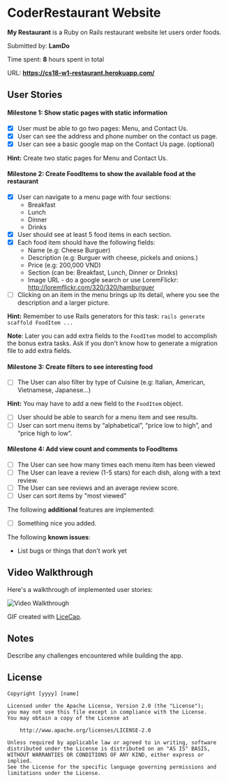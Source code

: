 # CoderRestaurant Website

**My Restaurant** is a Ruby on Rails restaurant website let users order foods.

Submitted by: **LamDo**

Time spent: **8** hours spent in total

URL: **https://cs18-w1-restaurant.herokuapp.com/**

## User Stories

#### Milestone 1: Show static pages with static information

* [x] User must be able to go two pages: Menu, and Contact Us.
* [x] User can see the address and phone number on the contact us page.
* [x] User can see a basic google map on the Contact Us page. (optional)

**Hint:** Create two static pages for Menu and Contact Us. 

#### Milestone 2: Create FoodItems to show the available food at the restaurant

* [x] User can navigate to a menu page with four sections:
  * Breakfast
  * Lunch
  * Dinner
  * Drinks
* [x] User should see at least 5 food items in each section.
* [x] Each food item should have the following fields:
  * Name (e.g: Cheese Burguer)
  * Description (e.g: Burguer with cheese, pickels and onions.)
  * Price (e.g: 200,000 VND)
  * Section (can be: Breakfast, Lunch, Dinner or Drinks)
  * Image URL - do a google search or use LoremFlickr: http://loremflickr.com/320/320/hamburguer
* [ ] Clicking on an item in the menu brings up its detail, where you see the description and a larger picture.
  
**Hint:** Remember to use Rails generators for this task: `rails generate scaffold FoodItem ...`

**Note**: Later you can add extra fields to the `FoodItem` model to accomplish the bonus extra tasks. Ask if you don't know how to generate a migration file to add extra fields.

#### Milestone 3: Create filters to see interesting food 

* [ ] The User can also filter by type of Cuisine (e.g: Italian, American, Vietnamese, Japanese...)

**Hint:** You may have to add a new field to the `FoodItem` object.

* [ ] User should be able to search for a menu item and see results.
* [ ] User can sort menu items by “alphabetical”, “price low to high”, and “price high to low”.

#### Milestone 4: Add view count and comments to FoodItems 

* [ ] The User can see how many times each menu item has been viewed
* [ ] The User can leave a review (1-5 stars) for each dish, along with a text review.
* [ ] The User can see reviews and an average review score.
* [ ] User can sort items by "most viewed"

The following **additional** features are implemented:

* [ ] Something nice you added.

The following **known issues**:

* List bugs or things that don't work yet

## Video Walkthrough

Here's a walkthrough of implemented user stories:

![Video Walkthrough](cs18_w1_restaurant.gif)

GIF created with [LiceCap](http://www.cockos.com/licecap/).

## Notes

Describe any challenges encountered while building the app.

## License

    Copyright [yyyy] [name]

    Licensed under the Apache License, Version 2.0 (the "License");
    you may not use this file except in compliance with the License.
    You may obtain a copy of the License at

        http://www.apache.org/licenses/LICENSE-2.0

    Unless required by applicable law or agreed to in writing, software
    distributed under the License is distributed on an "AS IS" BASIS,
    WITHOUT WARRANTIES OR CONDITIONS OF ANY KIND, either express or implied.
    See the License for the specific language governing permissions and
    limitations under the License.